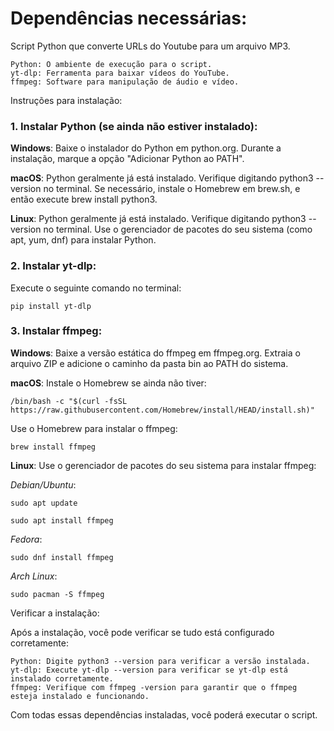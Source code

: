 # Dependências necessárias:

Script Python que converte URLs do Youtube para um arquivo MP3.

    Python: O ambiente de execução para o script.
    yt-dlp: Ferramenta para baixar vídeos do YouTube.
    ffmpeg: Software para manipulação de áudio e vídeo.

Instruções para instalação:
### 1. Instalar Python (se ainda não estiver instalado):

**Windows**:
        Baixe o instalador do Python em python.org.
        Durante a instalação, marque a opção "Adicionar Python ao PATH".

**macOS**:
        Python geralmente já está instalado. Verifique digitando python3 --version no terminal.
        Se necessário, instale o Homebrew em brew.sh, e então execute brew install python3.

**Linux**:
        Python geralmente já está instalado. Verifique digitando python3 --version no terminal.
        Use o gerenciador de pacotes do seu sistema (como apt, yum, dnf) para instalar Python.

### 2. Instalar yt-dlp:

Execute o seguinte comando no terminal:

```pip install yt-dlp```

### 3. Instalar ffmpeg:

**Windows**:
        Baixe a versão estática do ffmpeg em ffmpeg.org.
        Extraia o arquivo ZIP e adicione o caminho da pasta bin ao PATH do sistema.

**macOS**:
    Instale o Homebrew se ainda não tiver:
    
    /bin/bash -c "$(curl -fsSL https://raw.githubusercontent.com/Homebrew/install/HEAD/install.sh)"

Use o Homebrew para instalar o ffmpeg:

    brew install ffmpeg

**Linux**: Use o gerenciador de pacotes do seu sistema para instalar ffmpeg:
        
*Debian/Ubuntu*:

```sudo apt update```

```sudo apt install ffmpeg```


*Fedora*:

```sudo dnf install ffmpeg```

*Arch Linux*:

```sudo pacman -S ffmpeg```

Verificar a instalação:

Após a instalação, você pode verificar se tudo está configurado corretamente:

    Python: Digite python3 --version para verificar a versão instalada.
    yt-dlp: Execute yt-dlp --version para verificar se yt-dlp está instalado corretamente.
    ffmpeg: Verifique com ffmpeg -version para garantir que o ffmpeg esteja instalado e funcionando.

Com todas essas dependências instaladas, você poderá executar o script.

